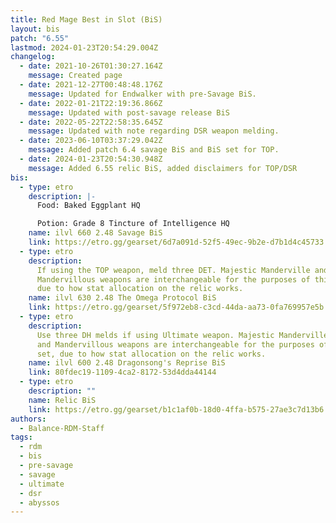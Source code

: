 ```yaml
---
title: Red Mage Best in Slot (BiS)
layout: bis
patch: "6.55"
lastmod: 2024-01-23T20:54:29.004Z
changelog:
  - date: 2021-10-26T01:30:27.164Z
    message: Created page
  - date: 2021-12-27T00:48:48.176Z
    message: Updated for Endwalker with pre-Savage BiS.
  - date: 2022-01-21T22:19:36.866Z
    message: Updated with post-savage release BiS
  - date: 2022-05-22T22:58:35.645Z
    message: Updated with note regarding DSR weapon melding.
  - date: 2023-06-10T03:37:29.042Z
    message: Added patch 6.4 savage BiS and BiS set for TOP.
  - date: 2024-01-23T20:54:30.948Z
    message: Added 6.55 relic BiS, added disclaimers for TOP/DSR
bis:
  - type: etro
    description: |-
      Food: Baked Eggplant HQ 

      Potion: Grade 8 Tincture of Intelligence HQ
    name: ilvl 660 2.48 Savage BiS
    link: https://etro.gg/gearset/6d7a091d-52f5-49ec-9b2e-d7b1d4c45733
  - type: etro
    description:
      If using the TOP weapon, meld three DET. Majestic Manderville and
      Mandervillous weapons are interchangeable for the purposes of this set,
      due to how stat allocation on the relic works.
    name: ilvl 630 2.48 The Omega Protocol BiS
    link: https://etro.gg/gearset/5f972eb8-c3cd-44da-aa73-0fa769957e5b
  - type: etro
    description:
      Use three DH melds if using Ultimate weapon. Majestic Manderville
      and Mandervillous weapons are interchangeable for the purposes of this
      set, due to how stat allocation on the relic works.
    name: ilvl 600 2.48 Dragonsong's Reprise BiS
    link: 80fdec19-1109-4ca2-8172-53d4dda44144
  - type: etro
    description: ""
    name: Relic BiS
    link: https://etro.gg/gearset/b1c1af0b-18d0-4ffa-b575-27ae3c7d13b6
authors:
  - Balance-RDM-Staff
tags:
  - rdm
  - bis
  - pre-savage
  - savage
  - ultimate
  - dsr
  - abyssos
---
```

